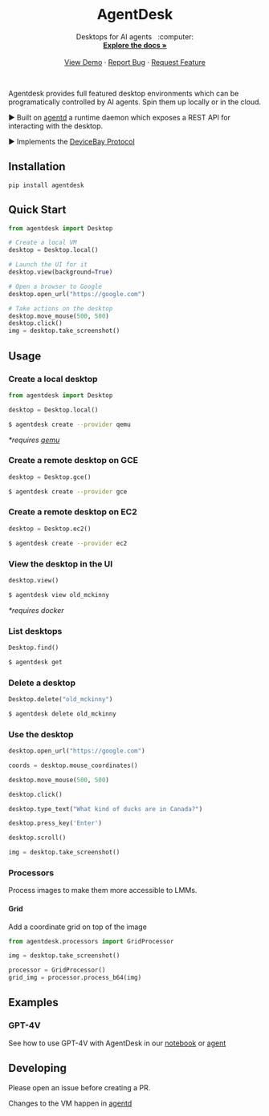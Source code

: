 <!-- PROJECT LOGO -->
<br />
<p align="center">
  <!-- <a href="https://github.com/agentsea/skillpacks">
    <img src="https://project-logo.png" alt="Logo" width="80">
  </a> -->

  <h1 align="center">AgentDesk</h1>

  <p align="center">
    Desktops for AI agents &nbsp; :computer:
    <br />
    <a href="https://github.com/agentsea/agentdesk"><strong>Explore the docs »</strong></a>
    <br />
    <br />
    <a href="https://github.com/agentsea/agentdesk">View Demo</a>
    ·
    <a href="https://github.com/agentsea/agentdesk/issues">Report Bug</a>
    ·
    <a href="https://github.com/agentsea/agentdesk/issues">Request Feature</a>
  </p>
  <br>
</p>

Agentdesk provides full featured desktop environments which can be programatically controlled by AI agents. Spin them up locally or in the cloud.

▶ Built on [agentd](https://github.com/agentsea/agentd) a runtime daemon which exposes a REST API for interacting with the desktop.

▶ Implements the [DeviceBay Protocol](https://github.com/agentsea/devicebay)

## Installation

```
pip install agentdesk
```

## Quick Start

```python
from agentdesk import Desktop

# Create a local VM
desktop = Desktop.local()

# Launch the UI for it
desktop.view(background=True)

# Open a browser to Google
desktop.open_url("https://google.com")

# Take actions on the desktop
desktop.move_mouse(500, 500)
desktop.click()
img = desktop.take_screenshot()
```

## Usage

### Create a local desktop

```python
from agentdesk import Desktop

desktop = Desktop.local()
```

```bash
$ agentdesk create --provider qemu
```

_\*requires [qemu](https://www.qemu.org/)_

### Create a remote desktop on GCE

```python
desktop = Desktop.gce()
```

```bash
$ agentdesk create --provider gce
```

### Create a remote desktop on EC2

```python
desktop = Desktop.ec2()
```

```bash
$ agentdesk create --provider ec2
```

### View the desktop in the UI

```python
desktop.view()
```

```bash
$ agentdesk view old_mckinny
```

_\*requires docker_

### List desktops

```python
Desktop.find()
```

```bash
$ agentdesk get
```

### Delete a desktop

```python
Desktop.delete("old_mckinny")
```

```bash
$ agentdesk delete old_mckinny
```

### Use the desktop

```python
desktop.open_url("https://google.com")

coords = desktop.mouse_coordinates()

desktop.move_mouse(500, 500)

desktop.click()

desktop.type_text("What kind of ducks are in Canada?")

desktop.press_key('Enter')

desktop.scroll()

img = desktop.take_screenshot()
```

### Processors

Process images to make them more accessible to LMMs.

#### Grid

Add a coordinate grid on top of the image

```python
from agentdesk.processors import GridProcessor

img = desktop.take_screenshot()

processor = GridProcessor()
grid_img = processor.process_b64(img)
```

## Examples

### GPT-4V

See how to use GPT-4V with AgentDesk in our [notebook](./examples/gpt4v/note.ipynb) or [agent](./examples/gpt4v/main.py)

## Developing

Please open an issue before creating a PR.

Changes to the VM happen in [agentd](https://github.com/agentsea/agentd)
